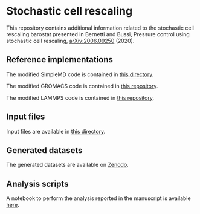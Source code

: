# Stochastic cell rescaling

This repository contains additional information related to the stochastic cell rescaling barostat presented in Bernetti and Bussi, Pressure control using stochastic cell rescaling, [arXiv:2006.09250](https://arxiv.org/abs/2006.09250) (2020).

## Reference implementations

The modified SimpleMD code is contained in [this directory](./simplemd).

The modified GROMACS code is contained in [this repository](https://github.com/bussilab/crescale-gromacs).

The modified LAMMPS code is contained in [this repository](https://github.com/bussilab/crescale-lammps).

## Input files

Input files are available in [this directory](./input_file).

## Generated datasets

The generated datasets are available on [Zenodo](https://doi.org/10.5281/zenodo.3921885).

## Analysis scripts

A notebook to perform the analysis reported in the manuscript is available [here](./Supporting_Info_figures.ipynb).
